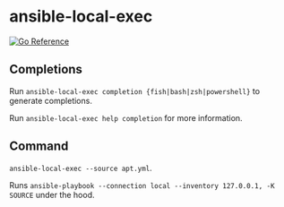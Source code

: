 # ansible-local-exec

[![Go Reference](https://pkg.go.dev/badge/github.com/jayp0521/ansible-local-exec.svg)](https://pkg.go.dev/github.com/jayp0521/ansible-local-exec)

## Completions

Run `ansible-local-exec completion {fish|bash|zsh|powershell}` to generate completions.

Run `ansible-local-exec help completion` for more information.

## Command

`ansible-local-exec --source apt.yml`.

Runs `ansible-playbook --connection local --inventory 127.0.0.1, -K SOURCE` under the hood.
